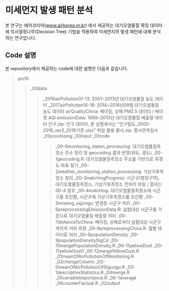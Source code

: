 # 미세먼지 발생 패턴 분석

본 연구는 에어코리아(www.airkorea.or.kr) 에서 제공하는 대기오염물질 확정 데이터에 의사결정나무(Decision Tree) 기법을 적용하여 미세먼지의 발생 패턴에 대해 분석하는 연구입니다.

## Code 설명
본 repository에서 제공하는 code에 대한 설명은 다음과 같습니다.

> pm10
>> _00data
>>> _2016airPollution01-13: 2001~2013년 대기오염물질 농도 데이터
>>> _2017airPollution14-16: 2014~2016년09월 대기오염물질 농도 데이터
>>> airQualityChina: 베이징, 상해 PM2.5 데이터 / 베이징 AQI
>>> emissionData: 1999~2013년 대기오염물질 배출량 데이터
>>> 인구.zip: 인구 데이터, 본 실험에서는 "인구밀도_2000-2016_ver2_2016기준.xlsx" 파일 활용
>>> 황사.zip: 황사관측일수
>> _01processing
>>> _00input
>>> _01code
>>>> _00-0monitoring_staion_processing: 대기오염물질측정소 주소 정리 및 geocoding 결과 반영(위도, 경도)
>>>> _00-1geocoding.R: 대기오염물질측정소 주소를 기반으로 위경도 좌표 찾기
>>>> _00-2weather_monitoring_station_processing: 기상기후측정소 정리
>>>> _00-3matchingProgress: 시군구(행정구역), 대기오염물질측정소, 기상기후측정소 전처리 파일 / 결과는 00-4 참조
>>>> _00-4matching: 대기오염물질측정소에 시군구를 조인함, 시군구에 기상기후측정소를 조인함
>>>> _00-5missing_sigungu: 변경된 시군구 처리
>>>> _00-6preprocessingEmissionData.R: 실험대상 시군구를 기준으로 대기오염물질 배출량 처리
>>>> _00-7distanceToChina: 베이징, 상해로부터 실험대상 시군구까지의 거리 측정
>>>> _00-8preprocessingChina.R: 월별 데이터로 처리
>>>> _00-9populationDensity
>>>> _00-9populationDensitySigCd
>>>> _00-10mergePopulationDensity.R
>>>> _00-11yellowDust
>>>> _00-11yellowDust1
>>>> _00-12mergeYellowDust.R
>>>> _01meanOfAirPollutionOfMonitoring.R
>>>> _02changeColumn
>>>> _03-0meanOfAirPollutionOfSigungu.R
>>>> _03-1descriptiveStatistics.R
>>>> _04merge.R
>>>> _05variableImportance.R
>>>> _06-1average
>>>> _06counterFactual.R
>>> _02output